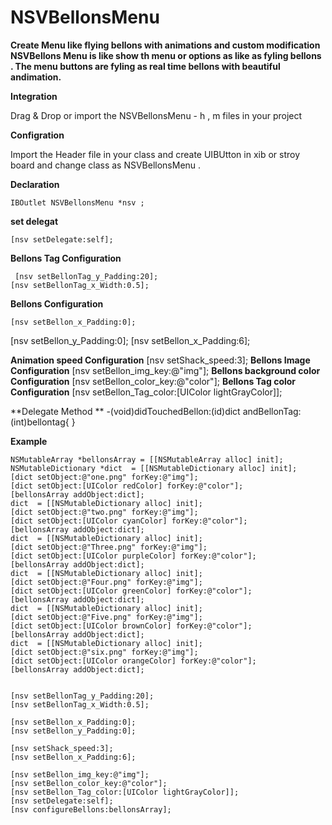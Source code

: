 # NSVBellonsMenu
**Create Menu like flying bellons with animations and custom modification**
**NSVBellons Menu is like show th menu or options as like as fyling bellons . The menu buttons are fyling as real time bellons with beautiful andimation.**

**Integration**
 
 Drag & Drop or import the NSVBellonsMenu - h , m files in your project

**Configration**

Import  the Header file in your class and create UIBUtton in xib or stroy board and change class as NSVBellonsMenu .

**Declaration**
    
    IBOutlet NSVBellonsMenu *nsv ;
    
 **set delegat**
   
    [nsv setDelegate:self];
    
 **Bellons Tag Configuration**
    
     [nsv setBellonTag_y_Padding:20];
    [nsv setBellonTag_x_Width:0.5];
   
 **Bellons  Configuration**
   
    [nsv setBellon_x_Padding:0];
   [nsv setBellon_y_Padding:0];
    [nsv setBellon_x_Padding:6];
    
**Animation speed Configuration**
    [nsv setShack_speed:3];
**Bellons Image Configuration**
   [nsv setBellon_img_key:@"img"];
**Bellons background color Configuration** 
    [nsv setBellon_color_key:@"color"];
**Bellons Tag color Configuration**
    [nsv setBellon_Tag_color:[UIColor lightGrayColor]];
  
  **Delegate Method ** 
    -(void)didTouchedBellon:(id)dict andBellonTag:(int)bellontag{
    }
    

  **Example**

    NSMutableArray *bellonsArray = [[NSMutableArray alloc] init];
    NSMutableDictionary *dict  = [[NSMutableDictionary alloc] init];
    [dict setObject:@"one.png" forKey:@"img"];
    [dict setObject:[UIColor redColor] forKey:@"color"];
    [bellonsArray addObject:dict];
    dict  = [[NSMutableDictionary alloc] init];
    [dict setObject:@"two.png" forKey:@"img"];
    [dict setObject:[UIColor cyanColor] forKey:@"color"];
    [bellonsArray addObject:dict];
    dict  = [[NSMutableDictionary alloc] init];
    [dict setObject:@"Three.png" forKey:@"img"];
    [dict setObject:[UIColor purpleColor] forKey:@"color"];
    [bellonsArray addObject:dict];
    dict  = [[NSMutableDictionary alloc] init];
    [dict setObject:@"Four.png" forKey:@"img"];
    [dict setObject:[UIColor greenColor] forKey:@"color"];
    [bellonsArray addObject:dict];
    dict  = [[NSMutableDictionary alloc] init];
    [dict setObject:@"Five.png" forKey:@"img"];
    [dict setObject:[UIColor brownColor] forKey:@"color"];
    [bellonsArray addObject:dict];
    dict  = [[NSMutableDictionary alloc] init];
    [dict setObject:@"six.png" forKey:@"img"];
    [dict setObject:[UIColor orangeColor] forKey:@"color"];
    [bellonsArray addObject:dict];


    [nsv setBellonTag_y_Padding:20];
    [nsv setBellonTag_x_Width:0.5];
    
    [nsv setBellon_x_Padding:0];
    [nsv setBellon_y_Padding:0];
    
    [nsv setShack_speed:3];
    [nsv setBellon_x_Padding:6];
    
    [nsv setBellon_img_key:@"img"];
    [nsv setBellon_color_key:@"color"];
    [nsv setBellon_Tag_color:[UIColor lightGrayColor]];
    [nsv setDelegate:self];
    [nsv configureBellons:bellonsArray];
 


